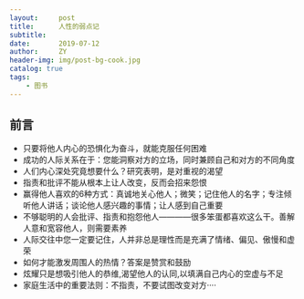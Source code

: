 ```yaml
---
layout:     post
title:      人性的弱点记
subtitle:
date:       2019-07-12
author:     ZY
header-img: img/post-bg-cook.jpg
catalog: true
tags:
    - 图书
---
```

## 前言
- 只要将他人内心的恐惧化为奋斗，就能克服任何困难
- 成功的人际关系在于：您能洞察对方的立场，同时兼顾自己和对方的不同角度
- 人们内心深处究竟想要什么？研究表明，是对重视的渴望
- 指责和批评不能从根本上让人改变，反而会招来怨恨
- 赢得他人喜欢的6种方式：真诚地关心他人；微笑；记住他人的名字；专注倾听他人讲话；谈论他人感兴趣的事情；让人感到自己重要
- 不够聪明的人会批评、指责和抱怨他人————很多笨蛋都喜欢这么干。善解人意和宽容他人，则需要素养
- 人际交往中您一定要记住，人并非总是理性而是充满了情绪、偏见、傲慢和虚荣
- 如何才能激发周围人的热情？答案是赞赏和鼓励
- 炫耀只是想吸引他人的恭维,渴望他人的认同,以填满自己内心的空虚与不足
- 家庭生活中的重要法则：不指责，不要试图改变对方····

